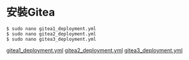 # 安裝Gitea
```
$ sudo nano gitea1_deployment.yml
$ sudo nano gitea2_deployment.yml
$ sudo nano gitea3_deployment.yml
```
[gitea1_deployment.yml](https://github.com/jai-9110/Harmonia-DFL/blob/d86f1ecb591003935e3c59c7563821aed0ae105b/%E5%AE%89%E8%A3%9Dharmonia/gitea1_deployment.yml)
[gitea2_deployment.yml](https://github.com/jai-9110/Harmonia-DFL/blob/d86f1ecb591003935e3c59c7563821aed0ae105b/%E5%AE%89%E8%A3%9Dharmonia/gitea2_deployment.yml)
[gitea3_deployment.yml](https://github.com/jai-9110/Harmonia-DFL/blob/d86f1ecb591003935e3c59c7563821aed0ae105b/%E5%AE%89%E8%A3%9Dharmonia/gitea3_deployment.yml)
